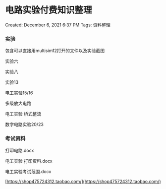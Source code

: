 # 电路实验付费知识整理

Created: December 6, 2021 6:37 PM
Tags: 资料整理

### 实验

包含可以直接用multisim12打开的文件以及实验截图

实验六

实验八

实验13

电工实验15/16

多级放大电路

电工实验 桥式整流

数字电路实验20/23

### 考试资料

打印电路.docx

电工实验 打印资料.docx

电工实验考试范围.docx

[https://shop475724312.taobao.com/](https://shop475724312.taobao.com/)